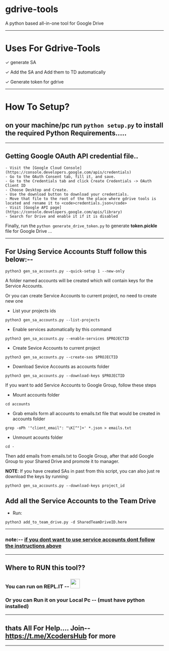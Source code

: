 # gdrive-tools

 A python based  all-in-one tool for Google Drive 
 
---

# Uses For Gdrive-Tools
  ✓ generate SA
  
  ✓ Add the SA and Add them to TD automatically
  
  ✓ Generate token for gdrive

---

# How To Setup?
 
## on your machine/pc run  <code>python setup.py</code> to install the required Python Requirements.....


---

## Getting Google OAuth API credential file..

```
- Visit the [Google Cloud Console](https://console.developers.google.com/apis/credentials)
- Go to the OAuth Consent tab, fill it, and save.
- Go to the Credentials tab and click Create Credentials -> OAuth Client ID
- Choose Desktop and Create.
- Use the download button to download your credentials.
- Move that file to the root of the the place where gdrive tools is located and rename it to <code>credentials.json</code>
- Visit [Google API page](https://console.developers.google.com/apis/library)
- Search for Drive and enable it if it is disabled
```

Finally, run the <code>python generate_drive_token.py</code> to generate **token.pickle** file for Google Drive ...

---

## For Using Service Accounts Stuff follow this below:--

```
python3 gen_sa_accounts.py --quick-setup 1 --new-only
```
A folder named accounts will be created which will contain keys for the Service Accounts.

Or you can create Service Accounts to current project, no need to create new one

- List your projects ids
```
python3 gen_sa_accounts.py --list-projects
```
- Enable services automatically by this command
```
python3 gen_sa_accounts.py --enable-services $PROJECTID
```
- Create Sevice Accounts to current project
```
python3 gen_sa_accounts.py --create-sas $PROJECTID
```
- Download Sevice Accounts as accounts folder
```
python3 gen_sa_accounts.py --download-keys $PROJECTID
```
If you want to add Service Accounts to Google Group, follow these steps

- Mount accounts folder
```
cd accounts
```
- Grab emails form all accounts to emails.txt file that would be created in accounts folder
```
grep -oPh '"client_email": "\K[^"]+' *.json > emails.txt
```
- Unmount acounts folder
```
cd -
```
Then add emails from emails.txt to Google Group, after that add Google Group to your Shared Drive and promote it to manager.

**NOTE**: If you have created SAs in past from this script, you can also just re download the keys by running:
```
python3 gen_sa_accounts.py --download-keys project_id
```

</details>

## Add all the Service Accounts to the Team Drive
- Run:
```
python3 add_to_team_drive.py -d SharedTeamDriveID.here
```

---
### note:-- [if you dont want to use service accounts dont follow the instructions above](#getting-google-oauth-api-credential-file)

---
## Where to RUN this tool??

### You can run on REPL.IT -- [<img height=30 src="https://repl.it/badge/github/XcodersHub/GdriveTools">](https://repl.it/github/XcodersHub/GdriveTools)

### Or you can Run it on your Local Pc -- (must have python installed)

---


## thats All For Help.... Join--  https://t.me/XcodersHub for more

---
